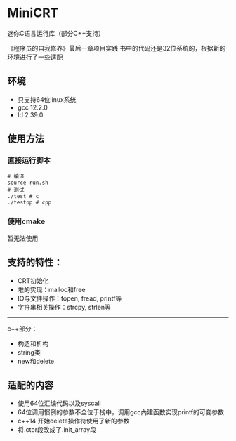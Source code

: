 # MiniCRT

迷你C语言运行库（部分C++支持）

《程序员的自我修养》最后一章项目实践
书中的代码还是32位系统的，根据新的环境进行了一些适配

## 环境

- 只支持64位linux系统
- gcc 12.2.0
- ld 2.39.0

## 使用方法
### 直接运行脚本
```
# 编译
source run.sh
# 测试
./test # c
./testpp # cpp
```
### 使用cmake
暂无法使用

## 支持的特性：
- CRT初始化
- 堆的实现：malloc和free
- IO与文件操作：fopen, fread, printf等
- 字符串相关操作：strcpy, strlen等
---
c++部分：
- 构造和析构
- string类
- new和delete

## 适配的内容
- 使用64位汇编代码以及syscall
- 64位调用惯例的参数不全位于栈中，调用gcc內建函数实现printf的可变参数
- c++14 开始delete操作符使用了新的参数
- 将.ctor段改成了.init_array段

